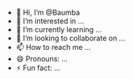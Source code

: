 - 👋 Hi, I’m @Baumba
- 👀 I’m interested in ...
- 🌱 I’m currently learning ...
- 💞️ I’m looking to collaborate on ...
- 📫 How to reach me ...
- 😄 Pronouns: ...
- ⚡ Fun fact: ...

<!---
Baumba/Baumba is a ✨ special ✨ repository because its `README.md` (this file) appears on your GitHub profile.
You can click the Preview link to take a look at your changes.
--->
